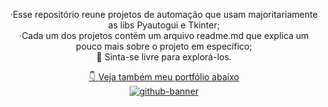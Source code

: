 <div align="center">

  ·Esse repositório reune projetos de automação que usam majoritariamente as libs Pyautogui e Tkinter;<br>
  ·Cada um dos projetos contém um arquivo readme.md que explica um pouco mais sobre o projeto em específico;<br>
  🤖 Sinta-se livre para explorá-los.
  
  [👇 Veja também meu portfólio abaixo](https://samubarreto.github.io/Portfolio/)<br>
  [![github-banner](https://github.com/samubarreto/samubarreto/assets/70921394/09b2b8b6-8264-4e34-a224-bf009f7307b5)](https://samubarreto.github.io/Portfolio/)

</div>
